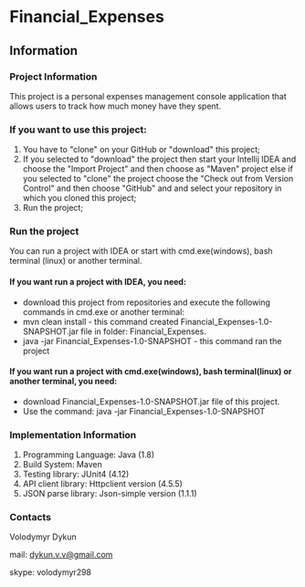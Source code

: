 # Financial_Expenses

## Information

### Project Information
 This project is a personal expenses management console application that allows users to track how much money have they spent.
 
### If you want to use this project:
1. You have to "clone" on your GitHub or "download" this project;
2. If you selected to "download" the project then start your Intellij IDEA and choose the "Import Project" and then choose as "Maven" project else if you selected to "clone" the project choose the "Check out from Version Control" and then choose "GitHub" and and select your repository in which you cloned this project;
4. Run the project;

### Run the project
You can run a project with IDEA or start with cmd.exe(windows), bash terminal (linux)  or another terminal.
#### If you want run a project with IDEA, you need:
* download this project from repositories and execute the following commands in cmd.exe or another terminal:
* mvn clean install  - this command created Financial_Expenses-1.0-SNAPSHOT.jar file in folder: Financial_Expenses.
* java -jar Financial_Expenses-1.0-SNAPSHOT - this command ran the project
#### If you want run a project with cmd.exe(windows), bash terminal(linux)  or another terminal, you need:
* download Financial_Expenses-1.0-SNAPSHOT.jar file of this project.
* Use the command: java -jar Financial_Expenses-1.0-SNAPSHOT 

### Implementation Information
1. Programming Language: Java (1.8)
2. Build System: Maven
3. Testing library: JUnit4 (4.12)
4. API client library: Httpclient version (4.5.5)
5. JSON parse library: Json-simple version (1.1.1)

### Contacts
Volodymyr Dykun 

mail: dykun.v.v@gmail.com 

skype: volodymyr298